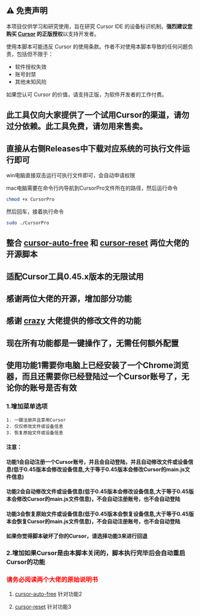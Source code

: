  ## ⚠️ 免责声明

本项目仅供学习和研究使用，旨在研究 Cursor IDE 的设备标识机制。**强烈建议您购买 [Cursor](https://cursor.sh/) 的正版授权**以支持开发者。

使用本脚本可能违反 Cursor 的使用条款。作者不对使用本脚本导致的任何问题负责，包括但不限于：

- 软件授权失效
- 账号封禁
- 其他未知风险

如果您认可 Cursor 的价值，请支持正版，为软件开发者的工作付费。

## 此工具仅向大家提供了一个试用Cursor的渠道，请勿过分依赖。此工具免费，请勿用来售卖。
## 直接从右侧Releases中下载对应系统的可执行文件运行即可


win电脑直接双击运行可执行文件即可，会自动申请权限

mac电脑需要在命令行内导航到CursorPro文件所在的路径，然后运行命令 

```bash
chmod +x CursorPro
```

然后回车，接着执行命令

```bash
sudo ./CursorPro
```

## 

## 整合 [cursor-auto-free](https://github.com/chengazhen/cursor-auto-free) 和 [cursor-reset](https://github.com/hamflx/cursor-reset) 两位大佬的开源脚本
## 适配Cursor工具0.45.x版本的无限试用
## 感谢两位大佬的开源，增加部分功能
## 感谢 [crazy](https://linux.do/t/topic/404579) 大佬提供的修改文件的功能

## 现在所有功能都是一键操作了，无需任何额外配置
## 使用功能1需要你电脑上已经安装了一个Chrome浏览器，而且还需要你已经登陆过一个Cursor账号了，无论你的账号是否有效


### 1.增加菜单选项
    1. 一键注册并且享用Cursor
    2. 仅仅修改文件或设备信息
    3. 恢复原始文件或设备信息
#### 注意： 
#### 功能1会自动注册一个Cursor账号，并且会自动登陆，并且自动修改文件或设备信息(低于0.45版本会修改设备信息,大于等于0.45版本会修改Cursor的main.js文件信息)
#### 功能2会自动修改文件或设备信息(低于0.45版本会修改设备信息,大于等于0.45版本会修改Cursor的main.js文件信息)，不会自动注册账号，也不会自动登陆
#### 功能3会恢复原始文件或设备信息(低于0.45版本会恢复设备信息,大于等于0.45版本会恢复Cursor的main.js文件信息)，不会自动注册账号，也不会自动登陆
#### 如果你觉得脚本破坏了你的Cursor，请选择功能3来进行回退

### 2.增加如果Cursor是由本脚本关闭的，脚本执行完毕后会自动重启Cursor的功能

### <font color="red">请务必阅读两个大佬的原始说明书</font>
1. [cursor-auto-free](https://cursor-auto-free-doc.vercel.app/) 针对功能2

2. [cursor-reset](https://github.com/hamflx/cursor-reset/blob/main/README.md)  针对功能3

